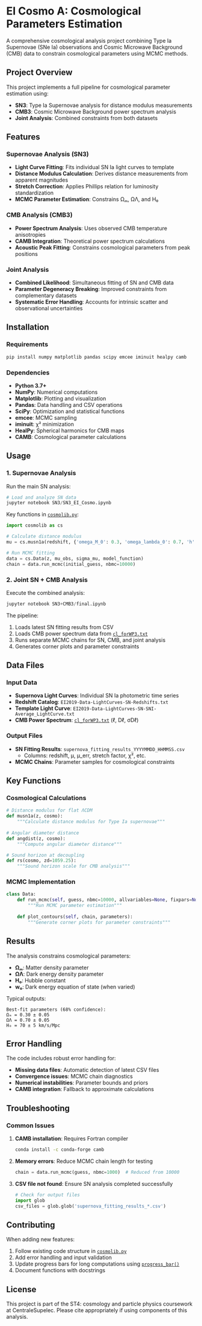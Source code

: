# EI Cosmo A: Cosmological Parameters Estimation

A comprehensive cosmological analysis project combining Type Ia Supernovae (SNe Ia) observations and Cosmic Microwave Background (CMB) data to constrain cosmological parameters using MCMC methods.

## Project Overview

This project implements a full pipeline for cosmological parameter estimation using:
- **SN3**: Type Ia Supernovae analysis for distance modulus measurements
- **CMB3**: Cosmic Microwave Background power spectrum analysis  
- **Joint Analysis**: Combined constraints from both datasets


## Features

### Supernovae Analysis (SN3)
- **Light Curve Fitting**: Fits individual SN Ia light curves to template
- **Distance Modulus Calculation**: Derives distance measurements from apparent magnitudes
- **Stretch Correction**: Applies Phillips relation for luminosity standardization
- **MCMC Parameter Estimation**: Constrains Ωₘ, ΩΛ, and H₀

### CMB Analysis (CMB3)  
- **Power Spectrum Analysis**: Uses observed CMB temperature anisotropies
- **CAMB Integration**: Theoretical power spectrum calculations
- **Acoustic Peak Fitting**: Constrains cosmological parameters from peak positions

### Joint Analysis
- **Combined Likelihood**: Simultaneous fitting of SN and CMB data
- **Parameter Degeneracy Breaking**: Improved constraints from complementary datasets
- **Systematic Error Handling**: Accounts for intrinsic scatter and observational uncertainties

## Installation

### Requirements
```bash
pip install numpy matplotlib pandas scipy emcee iminuit healpy camb
```

### Dependencies
- **Python 3.7+**
- **NumPy**: Numerical computations
- **Matplotlib**: Plotting and visualization
- **Pandas**: Data handling and CSV operations
- **SciPy**: Optimization and statistical functions
- **emcee**: MCMC sampling
- **iminuit**: χ² minimization
- **HealPy**: Spherical harmonics for CMB maps
- **CAMB**: Cosmological parameter calculations

## Usage

### 1. Supernovae Analysis

Run the main SN analysis:
```python
# Load and analyze SN data
jupyter notebook SN3/SN3_EI_Cosmo.ipynb
```

Key functions in [`cosmolib.py`](SN3/cosmolib.py):
```python
import cosmolib as cs

# Calculate distance modulus
mu = cs.musn1a(redshift, {'omega_M_0': 0.3, 'omega_lambda_0': 0.7, 'h': 0.7})

# Run MCMC fitting
data = cs.Data(z, mu_obs, sigma_mu, model_function)
chain = data.run_mcmc(initial_guess, nbmc=10000)
```

### 2. Joint SN + CMB Analysis

Execute the combined analysis:
```python
jupyter notebook SN3+CMB3/final.ipynb
```

The pipeline:
1. Loads latest SN fitting results from CSV
2. Loads CMB power spectrum data from [`cl_forWP3.txt`](SN3+CMB3/cl_forWP3.txt)
3. Runs separate MCMC chains for SN, CMB, and joint analysis
4. Generates corner plots and parameter constraints

## Data Files

### Input Data
- **Supernova Light Curves**: Individual SN Ia photometric time series
- **Redshift Catalog**: `EI2019-Data-LightCurves-SN-Redshifts.txt`
- **Template Light Curve**: `EI2019-Data-LightCurves-SN-SNI-Average_LightCurve.txt`
- **CMB Power Spectrum**: [`cl_forWP3.txt`](SN3+CMB3/cl_forWP3.txt) (ℓ, Dℓ, σDℓ)

### Output Files
- **SN Fitting Results**: `supernova_fitting_results_YYYYMMDD_HHMMSS.csv`
  - Columns: redshift, μ, μ_err, stretch factor, χ², etc.
- **MCMC Chains**: Parameter samples for cosmological constraints

## Key Functions

### Cosmological Calculations
```python
# Distance modulus for flat ΛCDM
def musn1a(z, cosmo):
    """Calculate distance modulus for Type Ia supernovae"""
    
# Angular diameter distance  
def angdist(z, cosmo):
    """Compute angular diameter distance"""

# Sound horizon at decoupling
def rs(cosmo, zd=1059.25):
    """Sound horizon scale for CMB analysis"""
```

### MCMC Implementation
```python
class Data:
    def run_mcmc(self, guess, nbmc=10000, allvariables=None, fixpars=None):
        """Run MCMC parameter estimation"""
        
    def plot_contours(self, chain, parameters):
        """Generate corner plots for parameter constraints"""
```

## Results

The analysis constrains cosmological parameters:
- **Ωₘ**: Matter density parameter  
- **ΩΛ**: Dark energy density parameter
- **H₀**: Hubble constant
- **w₀**: Dark energy equation of state (when varied)

Typical outputs:
```
Best-fit parameters (68% confidence):
Ωₘ = 0.30 ± 0.05
ΩΛ = 0.70 ± 0.05  
H₀ = 70 ± 5 km/s/Mpc
```

## Error Handling

The code includes robust error handling for:
- **Missing data files**: Automatic detection of latest CSV files
- **Convergence issues**: MCMC chain diagnostics
- **Numerical instabilities**: Parameter bounds and priors
- **CAMB integration**: Fallback to approximate calculations

## Troubleshooting

### Common Issues

1. **CAMB installation**: Requires Fortran compiler
   ```bash
   conda install -c conda-forge camb
   ```

2. **Memory errors**: Reduce MCMC chain length for testing
   ```python
   chain = data.run_mcmc(guess, nbmc=1000)  # Reduced from 10000
   ```

3. **CSV file not found**: Ensure SN analysis completed successfully
   ```python
   # Check for output files
   import glob
   csv_files = glob.glob('supernova_fitting_results_*.csv')
   ```

## Contributing

When adding new features:
1. Follow existing code structure in [`cosmolib.py`](SN3+CMB3/cosmolib.py)
2. Add error handling and input validation
3. Update progress bars for long computations using [`progress_bar()`](SN3+CMB3/cosmolib.py#L110)
4. Document functions with docstrings

## License
This project is part of the ST4: cosmology and particle physics coursework at CentraleSupelec. Please cite appropriately if using components of this analysis.